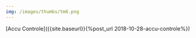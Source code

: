 ```yaml
---
img: /images/thumbs/tm6.png
---
```

[Accu Controle]({{site.baseurl}}{%post_url 2018-10-28-accu-controle%})